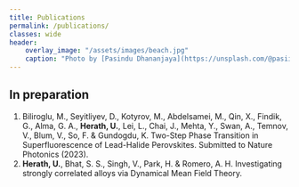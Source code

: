 ```yaml
---
title: Publications
permalink: /publications/
classes: wide
header:
    overlay_image: "/assets/images/beach.jpg"
    caption: "Photo by [Pasindu Dhananjaya](https://unsplash.com/@pasiiijay) on [Unsplash](https://unsplash.com)"
---
```

<script src="https://bibbase.org/show?bib=https://bibbase.org/network/files/EmqHbeD53PJXJiHe4&jsonp=1"></script>

## In preparation
1. Biliroglu, M., Seyitliyev, D., Kotyrov, M., Abdelsamei, M., Qin, X., Findik, G., Alma, G. A., **Herath, U.**, Lei, L., Chai, J., Mehta, Y., Swan, A., Temnov, V., Blum, V., So, F. & Gundogdu, K. Two-Step Phase Transition in Superfluorescence of Lead-Halide Perovskites. Submitted to Nature Photonics (2023).
1. **Herath, U.**, Bhat, S. S., Singh, V., Park, H. & Romero, A. H. Investigating strongly correlated alloys via Dynamical Mean Field Theory.

<!-- Please visit my [Google Scholar](https://scholar.google.com/citations?user=m6VPFYoAAAAJ&hl=en&authuser=1) profile for an updated list of publications. -->

<!-- 1. **Herath, U.**, Singh, V., Bhat, S.S., Park, H. & Romero, A. H. Stability and diffusion of oxygen vacancies in LaNiO3: a DMFT study. arXiv preprint arXiv:2212.07348. doi:<https://arxiv.org/pdf/2212.07348> (2022). -->
<!-- 1. Lang, L., Herath, U., et. al. Expanding PyProcar for new features, maintainability, and reliability. *Computer Physics Communications* 109063 doi:<https://doi.org/10.1016/j.cpc.2023.109063> (2024) -->
<!-- 1. Singh, S., Lang, L., Dovale-Farelo, V., **Herath, U.**, Tavadze, P., Coudert, F.-X. & Romero, A. H. MechElastic: A Python Library for Analysis of Mechanical and Elastic Properties of Bulk and 2D Materials 2020. *Computer Physics Communications* 108068. doi:<https://doi.org/10.1016/j.cpc.2021.108068> (2021) -->
<!-- 1. **Herath, U.**, Tavadze, P., He, X., Bousquet, E., Singh, S., Muñoz, F. & Romero, A. H. PyProcar: A Python library for electronic structure pre/post-processing. *Computer Physics Communications* 251, 107080. doi:<https://doi.org/10.1016/j.cpc.2019.107080> (2020). -->
<!-- 1. Singh, V., **Herath, U**., Wah, B., Liao, X., Romero, A. H. & Park, H. DMFTwDFT: An Open-Source Code Combining Dynamical Mean Field Theory with Various Density Functional Theory Packages. *Computer Physics Communications*, 107778. <https://doi:10.1016/j.cpc.2020.107778> (Dec. 2020). -->
<!-- 1. Herath, A. & **Herath, U.** Developing an Expert System for Plant Pest Diagnosis. *Annals of the Sri Lanka Department of Agriculture* 15, 381 (2012). -->
